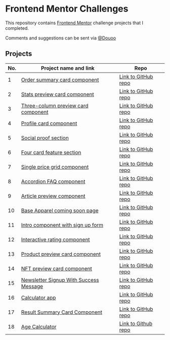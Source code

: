 # Frontend Mentor Challenges

This repository contains [Frontend Mentor](https://www.frontendmentor.io/challenges) challenge projects that I completed.

Comments and suggestions can be sent via [@Douoo](https://www.instagram.com/douooo/)


## Projects

| No. | Project name and link                                                                             | Repo |
| --- | ------------------------------------------------------------------------------------------------- | ---- |
| 1   | [Order summary card component](https://douoo.github.io/frontendmentor_challenges/order-summary-component-main)         | [Link to GitHub repo](https://github.com/Douoo/frontendmentor_challenges/tree/main/order-summary-component-main) |
| 2   | [Stats preview card component](https://douoo.github.io/frontendmentor_challenges/stats-preview-card-component-main)         | [Link to GitHub repo](https://github.com/Douoo/frontendmentor_challenges/tree/main/stats-preview-card-component-main) |
| 3   | [Three-column preview card component](https://douoo.github.io/frontendmentor_challenges/3-column-preview-card-component-main)| [Link to GitHub repo](https://github.com/Douoo/frontendmentor_challenges/tree/main/3-column-preview-card-component-main) |
| 4   | [Profile card component](https://douoo.github.io/frontendmentor_challenges/profile-card-component-main)| [Link to GitHub repo](https://github.com/Douoo/frontendmentor_challenges/tree/main/profile-card-component-main) |
| 5   | [Social proof section](https://douoo.github.io/frontendmentor_challenges/social-proof-section-master)| [Link to GitHub repo](https://github.com/Douoo/frontendmentor_challenges/tree/main/social-proof-section-master) |
| 6   | [Four card feature section](https://douoo.github.io/frontendmentor_challenges/four-card-feature-section-master)| [Link to GitHub repo](https://github.com/Douoo/frontendmentor_challenges/tree/main/four-card-feature-section-master) |
| 7   | [Single price grid component](https://douoo.github.io/frontendmentor_challenges/single-price-grid-component-master)| [Link to GitHub repo](https://github.com/Douoo/frontendmentor_challenges/tree/main/single-price-grid-component-master) |
| 8   | [Accordion FAQ component](https://douoo.github.io/frontendmentor_challenges/faq-accordion-card-main)| [Link to GitHub repo](https://github.com/Douoo/frontendmentor_challenges/tree/main/faq-accordion-card-main) |
| 9   | [Article preview component](https://douoo.github.io/frontendmentor_challenges/article-preview-component-master)| [Link to GitHub repo](https://github.com/Douoo/frontendmentor_challenges/tree/main/article-preview-component-master) |
| 10  | [Base Apparel coming soon page](https://douoo.github.io/frontendmentor/baseapparelcomingsoon)| [Link to GitHub repo](https://github.com/Douoo/frontendmentor_challenges/tree/main/base-apparel-coming-soon-master) |
| 11  | [Intro component with sign up form](https://douoo.github.io/frontendmentor_challenges/intro-component-with-signup-form-master)| [Link to GitHub repo](https://github.com/Douoo/frontendmentor_challenges/tree/main/intro-component-with-signup-form-master) |
| 12  | [Interactive rating component](https://douoo.github.io/frontendmentor_challenges/interactive-rating-component-main)| [Link to GitHub repo](https://github.com/Douoo/frontendmentor_challenges/tree/main/interactive-rating-component-main) |
| 13  | [Product preview card component](https://douoo.github.io/frontendmentor_challenges/product-preview-card-component-main/)| [Link to GitHub repo](https://github.com/Douoo/frontendmentor_challenges/tree/main/product-preview-card-component-main) |
| 14  | [NFT preview card component](https://douoo.github.io/frontendmentor_challenges/nft-preview-card-component)| [Link to GitHub repo](https://github.com/Douoo/frontendmentor_challenges/tree/main/nft-preview-card-component) |
| 15  | [Newsletter Signup With Success Message](https://douoo.github.io/frontendmentor_challenges/newsletter-sign-up-with-success-message-main/)| [Link to GitHub repo](https://github.com/Douoo/frontendmentor_challenges/tree/main/newsletter-sign-up-with-success-message-main) |
| 16  | [Calculator app](https://douoo.github.io/frontendmentor_challenges/calculator-app/)| [Link to GitHub repo](https://github.com/Douoo/frontendmentor_challenges/tree/main/calculator-app) |
| 17  | [Result Summary Card Component](https://douoo.github.io/frontendmentor_challenges/results-summary-component-main/)| [Link to GitHub repo](https://github.com/Douoo/frontendmentor_challenges/tree/main/results-summary-component-main) |
| 18| [Age Calculator](https://douoo.github.io/frontendmentor_challenges/age-calculator-app-main/)| [Link to Github repo](https://github.com/Douoo/frontendmentor_challenges/tree/main/age-calculator-app-main)
